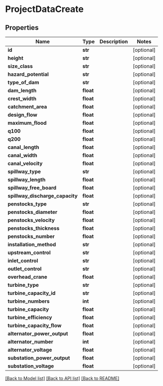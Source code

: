 # ProjectDataCreate

## Properties
Name | Type | Description | Notes
------------ | ------------- | ------------- | -------------
**id** | **str** |  | [optional] 
**height** | **str** |  | [optional] 
**size_class** | **str** |  | [optional] 
**hazard_potential** | **str** |  | [optional] 
**type_of_dam** | **str** |  | [optional] 
**dam_length** | **float** |  | [optional] 
**crest_width** | **float** |  | [optional] 
**catchment_area** | **float** |  | [optional] 
**design_flow** | **float** |  | [optional] 
**maximum_flood** | **float** |  | [optional] 
**q100** | **float** |  | [optional] 
**q200** | **float** |  | [optional] 
**canal_length** | **float** |  | [optional] 
**canal_width** | **float** |  | [optional] 
**canal_velocity** | **float** |  | [optional] 
**spillway_type** | **str** |  | [optional] 
**spillway_length** | **float** |  | [optional] 
**spillway_free_board** | **float** |  | [optional] 
**spillway_discharge_capacity** | **float** |  | [optional] 
**penstocks_type** | **str** |  | [optional] 
**penstocks_diameter** | **float** |  | [optional] 
**penstocks_velocity** | **float** |  | [optional] 
**penstocks_thickness** | **float** |  | [optional] 
**penstocks_number** | **float** |  | [optional] 
**installation_method** | **str** |  | [optional] 
**upstream_control** | **str** |  | [optional] 
**inlet_control** | **str** |  | [optional] 
**outlet_control** | **str** |  | [optional] 
**overhead_crane** | **float** |  | [optional] 
**turbine_type** | **str** |  | [optional] 
**turbine_capacity_id** | **str** |  | [optional] 
**turbine_numbers** | **int** |  | [optional] 
**turbine_capacity** | **float** |  | [optional] 
**turbine_efficiency** | **float** |  | [optional] 
**turbine_capacity_flow** | **float** |  | [optional] 
**alternator_power_output** | **float** |  | [optional] 
**alternator_number** | **int** |  | [optional] 
**alternator_voltage** | **float** |  | [optional] 
**substation_power_output** | **float** |  | [optional] 
**substation_voltage** | **float** |  | [optional] 

[[Back to Model list]](../README.md#documentation-for-models) [[Back to API list]](../README.md#documentation-for-api-endpoints) [[Back to README]](../README.md)


